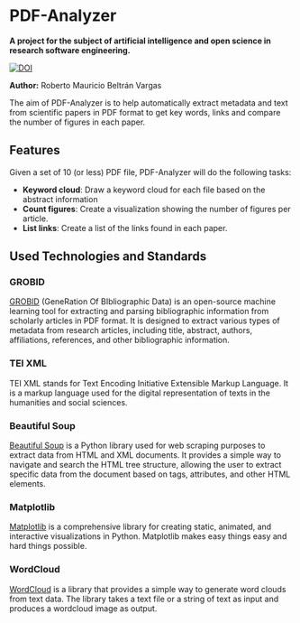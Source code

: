 # PDF-Analyzer
**A project for the subject of artificial intelligence and open science in research software engineering.**

[![DOI](https://zenodo.org/badge/597722448.svg)](https://zenodo.org/badge/latestdoi/597722448)

**Author:** Roberto Mauricio Beltrán Vargas

The aim of PDF-Analyzer is to help automatically extract metadata and text from scientific papers in PDF format to get key words, links and compare the number of figures in each paper. 


## Features
Given a set of 10 (or less) PDF file, PDF-Analyzer will do the following tasks:

- **Keyword cloud**: Draw a keyword cloud for each file based on the abstract information
- **Count figures**: Create a visualization showing the number of figures per article.
- **List links**: Create a list of the links found in each paper.

## Used Technologies and Standards

### GROBID
[GROBID](https://grobid.readthedocs.io/en/latest/)  (GeneRation Of BIbliographic Data) is an open-source machine learning tool for extracting and parsing bibliographic information from scholarly articles in PDF format. It is designed to extract various types of metadata from research articles, including title, abstract, authors, affiliations, references, and other bibliographic information.

### TEI XML
TEI XML stands for Text Encoding Initiative Extensible Markup Language. It is a markup language used for the digital representation of texts in the humanities and social sciences. 

### Beautiful Soup
[Beautiful Soup](https://beautiful-soup-4.readthedocs.io/en/latest/)  is a Python library used for web scraping purposes to extract data from HTML and XML documents. It provides a simple way to navigate and search the HTML tree structure, allowing the user to extract specific data from the document based on tags, attributes, and other HTML elements.

### Matplotlib
[Matplotlib](https://matplotlib.org/) is a comprehensive library for creating static, animated, and interactive visualizations in Python. Matplotlib makes easy things easy and hard things possible.

### WordCloud
[WordCloud](https://pypi.org/project/wordcloud/) is a library that provides a simple way to generate word clouds from text data. The library takes a text file or a string of text as input and produces a wordcloud image as output.




